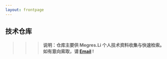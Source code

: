 ```yaml
---
layout: frontpage
---
```


## 技术仓库

  >>> #### 说明：仓库主要供 Megres.Li 个人技术资料收集与快速检索。如有意向索取，请 [Email](Megres.li@foxmail.com) !
